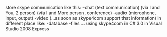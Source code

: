 store skype communication like this:
-chat (text communication)
(via I and You, 2 person)
(via I and More person, conference)
-audio
(microphone, input, output)
-video
(...as soon as skype4com support that information)
in
different place
like:
-database
-files
...
using skype4com in C# 3.0 in Visual Studio 2008 Express